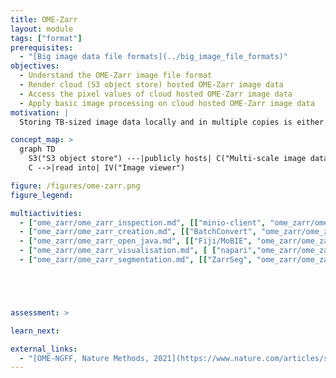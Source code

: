 ```yaml
---
title: OME-Zarr
layout: module
tags: ["format"]
prerequisites:
  - "[Big image data file formats](../big_image_file_formats)"
objectives:
  - Understand the OME-Zarr image file format
  - Render cloud (S3 object store) hosted OME-Zarr image data
  - Access the pixel values of cloud hosted OME-Zarr image data
  - Apply basic image processing on cloud hosted OME-Zarr image data
motivation: |
  Storing TB-sized image data locally and in multiple copies is either not possible or inefficient. Cloud storage enables efficient concurrent access to the same image data by multiple clients (scientists). OME-Zarr is the emerging community standard image file format for cloud (S3 object store) compatible image data storage. Thus it is important to know how to access S3 hosted OME-Zarr in various image analysis and visualisation platforms.

concept_map: >
  graph TD
    S3("S3 object store") ---|publicly hosts| C("Multi-scale image data chunks")
    C -->|read into| IV("Image viewer")

figure: /figures/ome-zarr.png
figure_legend: 

multiactivities:
  - ["ome_zarr/ome_zarr_inspection.md", [["minio-client", "ome_zarr/ome_zarr_inspection_minio-client.md"], ["ome-zarr-py","ome_zarr/ome_zarr_inspection_ome-zarr-py.md"]]]
  - ["ome_zarr/ome_zarr_creation.md", [["BatchConvert", "ome_zarr/ome_zarr_creation_BatchConvert.md"]]]
  - ["ome_zarr/ome_zarr_open_java.md", [["Fiji/MoBIE", "ome_zarr/ome_zarr_open_java_mobie.md"], ["Fiji/n5-ij-viewer", "ome_zarr/ome_zarr_open_java_n5-ij-viewer.md"]]]
  - ["ome_zarr/ome_zarr_visualisation.md", [ ["napari","ome_zarr/ome_zarr_visualisation_napari.md"], ["Fiji/MoBIE", "ome_zarr/ome_zarr_visualisation_s3_mobie.md"], ["Neuroglancer","ome_zarr/ome_zarr_visualisation_s3_neuroglancer.md"], ["vizarr","ome_zarr/ome_zarr_visualisation_s3_vizarr.md"]]]
  - ["ome_zarr/ome_zarr_segmentation.md", [["ZarrSeg", "ome_zarr/ome_zarr_segmentation_zseg.md"]]]





assessment: >

learn_next:

external_links:
  - "[OME-NGFF, Nature Methods, 2021](https://www.nature.com/articles/s41592-021-01326-w)"
---
```

